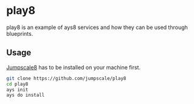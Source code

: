 # play8

play8 is an example of ays8 services and how they can be used through blueprints.

## Usage

[Jumpscale8](https://github.com/jumpscale/jumpscale_core8) has to be installed on your machine first.

```bash
git clone https://github.com/jumpscale/play8
cd play8
ays init
ays do install
```
